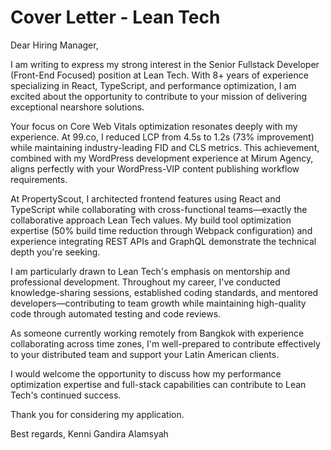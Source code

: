 # Cover Letter - Lean Tech

Dear Hiring Manager,

I am writing to express my strong interest in the Senior Fullstack Developer (Front-End Focused) position at Lean Tech. With 8+ years of experience specializing in React, TypeScript, and performance optimization, I am excited about the opportunity to contribute to your mission of delivering exceptional nearshore solutions.

Your focus on Core Web Vitals optimization resonates deeply with my experience. At 99.co, I reduced LCP from 4.5s to 1.2s (73% improvement) while maintaining industry-leading FID and CLS metrics. This achievement, combined with my WordPress development experience at Mirum Agency, aligns perfectly with your WordPress-VIP content publishing workflow requirements.

At PropertyScout, I architected frontend features using React and TypeScript while collaborating with cross-functional teams—exactly the collaborative approach Lean Tech values. My build tool optimization expertise (50% build time reduction through Webpack configuration) and experience integrating REST APIs and GraphQL demonstrate the technical depth you're seeking.

I am particularly drawn to Lean Tech's emphasis on mentorship and professional development. Throughout my career, I've conducted knowledge-sharing sessions, established coding standards, and mentored developers—contributing to team growth while maintaining high-quality code through automated testing and code reviews.

As someone currently working remotely from Bangkok with experience collaborating across time zones, I'm well-prepared to contribute effectively to your distributed team and support your Latin American clients.

I would welcome the opportunity to discuss how my performance optimization expertise and full-stack capabilities can contribute to Lean Tech's continued success.

Thank you for considering my application.

Best regards,
Kenni Gandira Alamsyah
